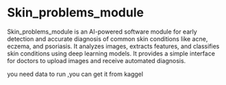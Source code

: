 # Skin_problems_module
Skin_problems_module is an AI-powered software module for early detection and accurate diagnosis of common skin conditions like acne, eczema, and psoriasis. It analyzes images, extracts features, and classifies skin conditions using deep learning models. It provides a simple interface for doctors to upload images and receive automated diagnosis.

you need data to run ,you can get it from kaggel
        